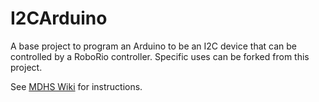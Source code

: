 # I2CArduino
A base project to program an Arduino to be an I2C device that can be controlled by a RoboRio controller.  Specific uses can be forked from this project.

See [MDHS Wiki]() for instructions.
